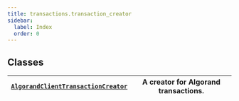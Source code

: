 ```yaml
---
title: transactions.transaction_creator
sidebar:
  label: Index
  order: 0
---
```


## Classes

| [`AlgorandClientTransactionCreator`](AlgorandClientTransactionCreator.md#algokit_utils.transactions.transaction_creator.AlgorandClientTransactionCreator) | A creator for Algorand transactions. |
| --------------------------------------------------------------------------------------------------------------------------------------------------------- | ------------------------------------ |
